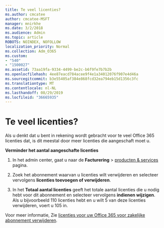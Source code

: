 ```yaml
---
title: Te veel licenties?
ms.author: cmcatee
author: cmcatee-MSFT
manager: mnirkhe
ms.date: 3/2/2018
ms.audience: Admin
ms.topic: article
ROBOTS: NOINDEX, NOFOLLOW
localization_priority: Normal
ms.collection: Adm_O365
ms.custom:
- "540"
- "1500027"
ms.assetid: 73aa19fa-9334-4499-be2c-b6f9fe7b7b2b
ms.openlocfilehash: 4ee87eacd784acee9f4e1a34012076f907e4d46a
ms.sourcegitcommit: b3e55405af384e868fcd32ea794eb15d1356c3fc
ms.translationtype: MT
ms.contentlocale: nl-NL
ms.lasthandoff: 08/29/2019
ms.locfileid: "36665935"
---
```

# <a name="too-many-licenses"></a>Te veel licenties?

Als u denkt dat u bent in rekening wordt gebracht voor te veel Office 365 licenties dat, is dit meestal door meer licenties die aangeschaft moet u.
  
**Verminder het aantal aangeschafte licenties**
  
1. In het admin center, gaat u naar de **Facturering** \> [producten & services](https://go.microsoft.com/fwlink/p/?linkid=842054) pagina.

2. Zoek het abonnement waarvan u licenties wilt verwijderen en selecteer vervolgens **licenties toevoegen of verwijderen**.

3. In het **Totaal aantal licenties** geeft het totale aantal licenties die u nodig hebt voor dit abonnement en selecteer vervolgens **indienen wijzigen**. Als u bijvoorbeeld 110 licenties hebt en u wilt 5 van deze licenties verwijderen, voert u 105 in.

Voor meer informatie, Zie [licenties voor uw Office 365 voor zakelijke abonnement verwijderen](https://docs.microsoft.com/office365/admin/subscriptions-and-billing/remove-licenses-from-subscription).